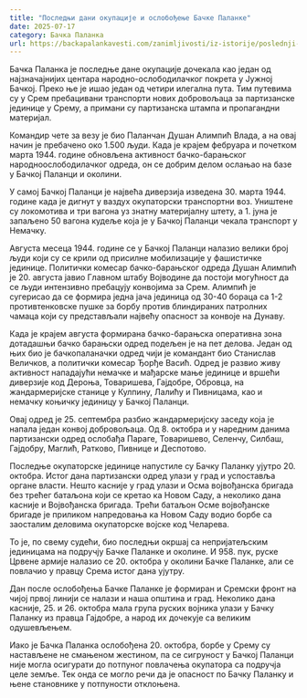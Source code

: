 ```yaml
---
title: "Последњи дани окупације и ослобођење Бачке Паланке"
date: 2025-07-17
category: Бачка Паланка
url: https://backapalankavesti.com/zanimljivosti/iz-istorije/poslednji-dani-okupacije-i-oslobodjenje-backe-palanke3/
---
```


Бачка Паланка је последње дане окупације дочекала као један од најзначајнијих центара народно-ослободилачког покрета у Јужној Бачкој. Преко ње је ишао један од четири илегална пута. Тим путевима су у Срем пребацивани транспорти нових добровољаца за партизанске  јединице у Срему, а примани су партизанска штампа и пропагандни материјал.

Командир чете за везу је био Паланчан Душан Алимпић Влада, а на овај начин је пребачено око 1.500 људи. Када је крајем фебруара и почетком марта 1944. године обновљена активност бачко-барањског народноослободилачког одреда, он се добрим делом ослањао на базе у Бачкој Паланци и околини.

У самој Бачкој Паланци је највећа диверзија изведена 30. марта 1944. године када је дигнут у ваздух окупаторски транспортни воз. Уништене су локомотива и три вагона уз знатну материјалну штету, а 1. јуна је запаљено 50 вагона кудеље која је у Бачкој Паланци чекала транспорт у Немачку.

Августа месеца 1944. године се у Бачкој Паланци налазио велики број људи који су се крили од присилне мобилизације у фашистичке јединице. Политички комесар бачко-барањског одреда Душан Алимпић је 20. августа јавио Главном штабу Војводине да постоји могућност да се људи интензивно пребацују конвојима за Срем. Алимпић је сугерисао да се формира једна јача јединица од 30-40 бораца са 1-2 противтенковске пушке за борбу против блиндираних патролних чамаца који су представљали највећу опасност за конвоје на Дунаву.

Када је крајем августа формирана бачко-барањска оперативна зона дотадашњи бачко барањски одред подељен је на пет делова. Један од њих био је бачкопаланачки одред чији је командант био Станислав Величков, а политички комесар Ђорђе Васић. Одред је развио живу активност нападајући немачке и мађарске мање јединице и вршећи диверзије код Дероња, Товаришева, Гајдобре, Обровца, на жандармеријске станице у Кулпину, Лалићу и Пивницама, као и немачку коњичку јединицу у Бачкој Паланци.

Овај одред је 25. септембра разбио жандармеријску заседу која је напала један конвој добровољаца. Од 8. октобра и у наредним данима партизански одред ослобађа Параге, Товаришево, Селенчу, Силбаш, Гајдобру, Маглић, Ратково, Пивнице и Деспотово.

Последње окупаторске јединице напустиле су Бачку Паланку ујутро 20. октобра. Истог дана партизански одред улази у град и успоставља органе власти. Нешто касније у град улази и Осма војвођанска бригада без трећег батаљона који се кретао ка Новом Саду, а неколико дана касније и Војвођанска бригада. Трећи батаљон Осме војвођанске бригаде је приликом напредовања ка Новом Саду водио борбе са заосталим деловима окупаторске војске код Челарева.

То је, по свему судећи, био последњи окршај са непријатељским јединицама на подручју Бачке Паланке и околине. И 958. пук, руске Црвене армије налазио се 20. октобра у околини Бачке Паланке, али се повлачио у правцу Срема истог дана ујутру.

Дан после ослобођења Бачке Паланке је формиран и Сремски фронт на чијој првој линији се налази и наша општина и град. Неколико дана касније, 25. и 26. октобра мала група руских војника улази у Бачку Паланку из правца Гајдобре, а народ их дочекује са великим одушевљењем.

Иако је Бачка Паланка ослобођена 20. октобра, борбе у Срему су настављене не смањеном жестином, па се сигруност у Бачкој Паланци није могла осигурати до потпуног повлачења окупатора са подручја целе земље. Тек онда се могло речи да је опасност по Бачку Паланку и њене становнике у потпуности отклоњена.

